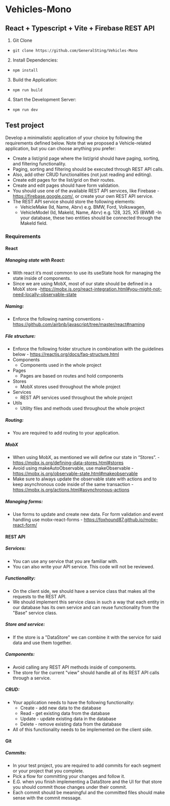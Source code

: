 # Vehicles-Mono

## React + Typescript + Vite + Firebase REST API

1. Git Clone
  - `git clone https://github.com/GeneralSting/Vehicles-Mono`
2. Install Dependencies:
  - `npm install`
3. Build the Application:
  - `npm run build`
4. Start the Development Server:
  - `npm run dev`

## Test project

Develop a minimalistic application of your choice by following the requirements defined below. Note that we proposed a Vehicle-related application, but you can choose anything you prefer:

- Create a list/grid page where the list/grid should have paging, sorting, and filtering functionality.
- Paging, sorting and filtering should be executed through REST API calls.
- Also, add other CRUD functionalities (not just reading and editing).
- Create edit pages for the list/grid on their routes.
- Create and edit pages should have form validation.
- You should use one of the available REST API services, like Firebase - https://firebase.google.com/, or create your own REST API service.
- The REST API service should store the following elements:
  - VehicleMake (Id, Name, Abrv) e.g. BMW, Ford, Volkswagen,
  - VehicleModel (Id, MakeId, Name, Abrv) e.g. 128, 325, X5 (BWM)
    -In your database, these two entities should be connected through the MakeId field.

### Requirements

#### React

##### Managing state with React:

- With react it’s most common to use its useState hook for managing the state inside of components.
- Since we are using MobX, most of our state should be defined in a MobX store -https://mobx.js.org/react-integration.html#you-might-not-need-locally-observable-state

##### Naming:

- Enforce the following naming conventions - https://github.com/airbnb/javascript/tree/master/react#naming

##### File structure:

- Enforce the following folder structure in combination with the guidelines below - https://reactjs.org/docs/faq-structure.html
- Components
  - Components used in the whole project
- Pages
  - Pages are based on routes and hold components
- Stores
  - MobX stores used throughout the whole project
- Services
  - REST API services used throughout the whole project
- Utils
  - Utility files and methods used throughout the whole project

##### Routing:

- You are required to add routing to your application.

##### MobX

- When using MobX, as mentioned we will define our state in “Stores”. - https://mobx.js.org/defining-data-stores.html#stores
- Avoid using makeAutoObservable, use makeObservable - https://mobx.js.org/observable-state.html#makeobservable
- Make sure to always update the observable state with actions and to keep asynchronous code inside of the same transaction - https://mobx.js.org/actions.html#asynchronous-actions

##### Managing forms:

- Use forms to update and create new data. For form validation and event handling use mobx-react-forms - https://foxhound87.github.io/mobx-react-form/

#### REST API

##### Services:

- You can use any service that you are familiar with.
- You can also write your API service. This code will not be reviewed.

##### Functionality:

- On the client side, we should have a service class that makes all the requests to the REST API.
- We should implement this service class in such a way that each entity in our database has its own service and can reuse functionality from the "Base" service class.

##### Store and service:

- If the store is a "DataStore" we can combine it with the service for said data and use them together.

##### Components:

- Avoid calling any REST API methods inside of components.
- The store for the current "view" should handle all of its REST API calls through a service.

##### CRUD:

- Your application needs to have the following functionality:
  - Create - add new data to the database
  - Read - get existing data from the database
  - Update - update existing data in the database
  - Delete - remove existing data from the database
- All of this functionality needs to be implemented on the client side.

#### Git

##### Commits:

- In your test project, you are required to add commits for each segment or your project that you complete.
- Pick a flow for committing your changes and follow it.
- E.G. when you finish implementing a DataStore and the UI for that store you should commit those changes under their commit.
- Each commit should be meaningful and the committed files should make sense with the commit message.
